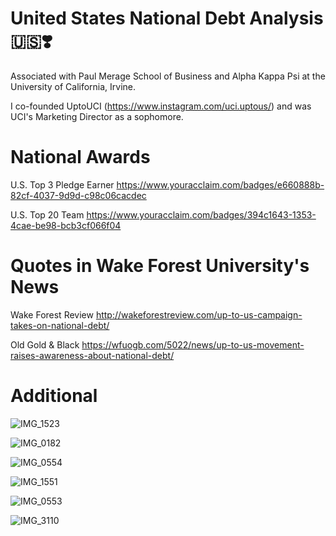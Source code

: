 # United States National Debt Analysis 🇺🇸❣️

Associated with Paul Merage School of Business and Alpha Kappa Psi at the University of California, Irvine. 

I co-founded UptoUCI (https://www.instagram.com/uci.uptous/) and was UCI's Marketing Director as a sophomore.

# National Awards
U.S. Top 3 Pledge Earner https://www.youracclaim.com/badges/e660888b-82cf-4037-9d9d-c98c06cacdec 

U.S. Top 20 Team https://www.youracclaim.com/badges/394c1643-1353-4cae-be98-bcb3cf066f04

# Quotes in Wake Forest University's News
Wake Forest Review http://wakeforestreview.com/up-to-us-campaign-takes-on-national-debt/ 

Old Gold & Black https://wfuogb.com/5022/news/up-to-us-movement-raises-awareness-about-national-debt/

# Additional

![IMG_1523](https://user-images.githubusercontent.com/19508013/113177014-efc1a500-9201-11eb-8389-9a99f8ecb9e8.jpeg)

![IMG_0182](https://user-images.githubusercontent.com/19508013/111695367-3a99f080-87f0-11eb-9b61-2ca936eb318c.jpeg)

![IMG_0554](https://user-images.githubusercontent.com/19508013/111695103-f1e23780-87ef-11eb-89b3-b47df399521b.jpeg) 

![IMG_1551](https://user-images.githubusercontent.com/19508013/113496500-1f490980-94af-11eb-893a-def9b5bbd462.jpeg)

![IMG_0553](https://user-images.githubusercontent.com/19508013/113586042-df367380-95e1-11eb-848d-afa283252724.jpeg)

![IMG_3110](https://user-images.githubusercontent.com/19508013/131008292-c7addadc-b7e0-4e91-91e6-e9d41e9b7311.jpeg)
